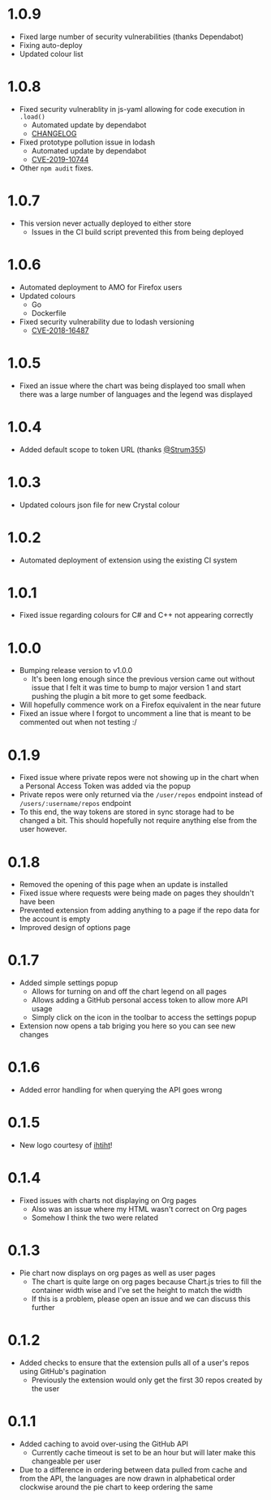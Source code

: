 # 1.0.9
- Fixed large number of security vulnerabilities (thanks Dependabot)
- Fixing auto-deploy
- Updated colour list

# 1.0.8
- Fixed security vulnerablity in js-yaml allowing for code execution in `.load()`
    - Automated update by dependabot
    - [CHANGELOG](https://github.com/nodeca/js-yaml/blob/master/CHANGELOG.md#3131--2019-04-05)
- Fixed prototype pollution issue in lodash
    - Automated update by dependabot
    - [CVE-2019-10744](https://cve.mitre.org/cgi-bin/cvename.cgi?name=CVE-2019-10744)
- Other `npm audit` fixes.

# 1.0.7
- This version never actually deployed to either store
    - Issues in the CI build script prevented this from being deployed

# 1.0.6
- Automated deployment to AMO for Firefox users
- Updated colours
    - Go
    - Dockerfile
- Fixed security vulnerability due to lodash versioning
    - [CVE-2018-16487](https://nvd.nist.gov/vuln/detail/CVE-2018-16487)

# 1.0.5
- Fixed an issue where the chart was being displayed too small when there was a large number of languages and the legend was displayed

# 1.0.4
- Added default scope to token URL (thanks [@Strum355](https://github.com/strum355))

# 1.0.3
- Updated colours json file for new Crystal colour

# 1.0.2
- Automated deployment of extension using the existing CI system

# 1.0.1
- Fixed issue regarding colours for C# and C++ not appearing correctly

# 1.0.0
- Bumping release version to v1.0.0
    - It's been long enough since the previous version came out without issue that I felt it was time to bump to major version 1 and start pushing the plugin a bit more to get some feedback.
- Will hopefully commence work on a Firefox equivalent in the near future
- Fixed an issue where I forgot to uncomment a line that is meant to be commented out when not testing :/

# 0.1.9
- Fixed issue where private repos were not showing up in the chart when a Personal Access Token was added via the popup
- Private repos were only returned via the `/user/repos` endpoint instead of `/users/:username/repos` endpoint
- To this end, the way tokens are stored in sync storage had to be changed a bit. This should hopefully not require anything else from the user however.

# 0.1.8
- Removed the opening of this page when an update is installed
- Fixed issue where requests were being made on pages they shouldn't have been
- Prevented extension from adding anything to a page if the repo data for the account is empty
- Improved design of options page

# 0.1.7
- Added simple settings popup
    - Allows for turning on and off the chart legend on all pages
    - Allows adding a GitHub personal access token to allow more API usage
    - Simply click on the icon in the toolbar to access the settings popup
- Extension now opens a tab briging you here so you can see new changes

# 0.1.6
- Added error handling for when querying the API goes wrong

# 0.1.5
- New logo courtesy of [ihtiht](https://github.com/ihtiht)!

# 0.1.4
- Fixed issues with charts not displaying on Org pages
    - Also was an issue where my HTML wasn't correct on Org pages
    - Somehow I think the two were related

# 0.1.3
- Pie chart now displays on org pages as well as user pages
    - The chart is quite large on org pages because Chart.js tries to fill the container width wise and I've set the height to match the width
    - If this is a problem, please open an issue and we can discuss this further

# 0.1.2
- Added checks to ensure that the extension pulls all of a user's repos using GitHub's pagination
    - Previously the extension would only get the first 30 repos created by the user

# 0.1.1
- Added caching to avoid over-using the GitHub API
    - Currently cache timeout is set to be an hour but will later make this changeable per user
- Due to a difference in ordering between data pulled from cache and from the API, the languages are now drawn in alphabetical order clockwise around the pie chart to keep ordering the same
